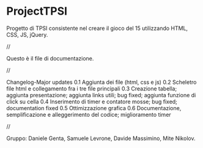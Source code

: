 ProjectTPSI
===========

Progetto di TPSI consistente nel creare il gioco del 15 utilizzando HTML, CSS, JS, jQuery.

//

Questo è il file di documentazione.

//

Changelog-Major updates
0.1 Aggiunta dei file (html, css e js)
0.2 Scheletro file html e collegamento fra i tre file principali
0.3 Creazione tabella; aggiunta presentazione; aggiunta links utili; bug fixed; aggiunta funzione di click su cella
0.4 Inserimento di timer e contatore mosse; bug fixed; documentation fixed
0.5 Ottimizzazione grafica 
0.6 Documentazione, semplificazione e alleggerimento del codice; miglioramento timer

//

Gruppo:
Daniele Genta, Samuele Levrone, Davide Massimino, Mite Nikolov.

